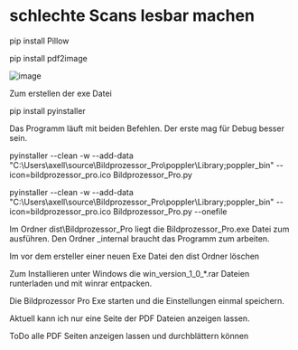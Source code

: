 # schlechte Scans lesbar machen

pip install Pillow

pip install pdf2image

![image](https://github.com/user-attachments/assets/36c7908a-8193-4dba-b861-a94dfa493b12)


Zum erstellen der exe Datei

pip install pyinstaller

Das Programm läuft mit beiden Befehlen. Der erste mag für Debug besser sein.

pyinstaller --clean -w --add-data "C:\Users\axell\source\Bildprozessor_Pro\poppler\Library;poppler_bin" --icon=bildprozessor_pro.ico Bildprozessor_Pro.py

pyinstaller --clean -w --add-data "C:\Users\axell\source\Bildprozessor_Pro\poppler\Library;poppler_bin" --icon=bildprozessor_pro.ico Bildprozessor_Pro.py --onefile


Im Ordner dist\Bildprozessor_Pro liegt die Bildprozessor_Pro.exe Datei zum ausführen. Den Ordner _internal braucht das Programm zum arbeiten.

Im vor dem ersteller einer neuen Exe Datei den dist Ordner löschen

Zum Installieren unter Windows die win_version_1_0_*.rar Dateien runterladen und mit winrar entpacken.

Die Bildprozessor Pro Exe starten und die Einstellungen einmal speichern.

Aktuell kann ich nur eine Seite der PDF Dateien anzeigen lassen.

ToDo alle PDF Seiten anzeigen lassen und durchblättern können
